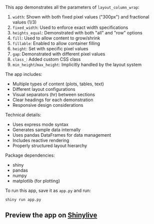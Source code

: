 This app demonstrates all the parameters of `layout_column_wrap`:

1. `width`: Shown with both fixed pixel values ("300px") and fractional values (1/3)
2. `fixed_width`: Used to enforce exact width specifications
3. `heights_equal`: Demonstrated with both "all" and "row" options
4. `fill`: Used to allow content to grow/shrink
5. `fillable`: Enabled to allow container filling
6. `height`: Set with specific pixel values
7. `gap`: Demonstrated with different pixel values
8. `class_`: Added custom CSS class
9. `min_height`/`max_height`: Implicitly handled by the layout system

The app includes:
- Multiple types of content (plots, tables, text)
- Different layout configurations
- Visual separators (hr) between sections
- Clear headings for each demonstration
- Responsive design considerations

Technical details:
- Uses express mode syntax
- Generates sample data internally
- Uses pandas DataFrames for data management
- Includes reactive rendering
- Properly structured layout hierarchy

Package dependencies:
- shiny
- pandas
- numpy
- matplotlib (for plotting)

To run this app, save it as `app.py` and run:
```bash
shiny run app.py
```
## Preview the app on [Shinylive](https://shinylive.io/py/app/#h=0&code=NobwRAdghgtgpmAXAAjFADugdOgnmAGlQGMB7CAFzkqVQEsZ1SAnC5dKCAEygGdk+7LgB0IDJq2QQAro1wD+EdKIBmzUjGS8AFnQjzxLNszhRiFOgDc4q9Zp17cWOAA90J3v0OS96aRSJpOiITbjhmUVEAYmQAZVh0ABs4ZB4KKGQAc2pwqAtyUSUsZk4uDSxeODguAAoARgAmAGYASlE0jIBeISwAETyoADES+BqQUWRJ5AByNLhplHQuLDmAfRKIbJredNZO6YaABgaAFgBaQ7qLuumidHC6Ui5eTrrDw5aCCanpyyhE6TzFBFDZlGBYCAsGD-ervIh1ACs8Pen2+k2mxDycEyLFwCyk2FB5WI2lIdGIcBqwGmAEFbjMAEL06YAYWmAF1kR9RABfNoQURBHBQbKrUjoCi8GoWCjJTrCMAAGSguFI-mQLNIAJgEGQAHUSuhkL04DBSAqiCo6IlElAAEZygAqzEB-OiyAAoi4EslkHUUAy+OTkAB3OhcCjadhQEZwKjMZA1K0uaqh8OR-lC7RNGoKupYZCDOgprj69NR5Wq-wK-lhyPIIW2qsUVZkbUQVYhw01MMR7TysBNd7oFw1xBotP1oWY5i1Frj3VTJcKosltN95CkFTIIeHEcKidLgACoS44RwiVIFEPUzP26SV7qNXnN6XkxMFGkzF1HQvV6wiR6JSLj7HM9K4PsfwAvM-LLoukx1lG04xnOC5vlMCo0pCkbhDuw4uMgM4iGAr7ICe1BnswWDpA6NjwW+d7IDRyRPi+9Hoe+cZfj+AxYNophzpEMh0HxzDPkJMRej6KQNCgwxmPk0CJOukaCiJ2a5mADQFvJ5iPEpZYbpWarXmAtZ0FOIlNiZrZarIHZdhgPblq8AD0rRoVMiENiJRHPp56F5u5KlRkRB7sVM5FhFRD7XhFkyMbFDT+aRS4ftxqS8bFFSYhQ8Y1CBvz-IC4GQcVMEThO3nIbOKXxcgQVNCFhEoeFHFkae57MXR7WMd1yVse1aVcd+mXpCscC8MQzB0HalKwRh9HVb5KF1e1jXNWFJH1VFlHUfaySkX1B1wDmg1DZxn6jb+mTqNI6B2rgNQYliOLMHiLRYPAnDiQKwmib97pSYwvpNHJxapr29befxdCZNokqrHAACO0j-NGsbxmpfE5gqTQFh6qPowAEnAcMI-wxnVmZojLQBKo2W29mdt2VUuQqDQInuo6EBOsPw4jKNo4kA7-IkFqTDEACyUAANaTQINotbO-C8LAKT8wjE6ZBgA5vPuYCS8gNJcFweiZFkGDIHNFAhlUupEbwojnQhFlISttUu2+CqE8LyCa2wRF+m1HG7V1rhxb1cDblQLgUKxAVDelo0KrEpKSGQlDUKZlVLW7PlYH5XvLmAvvowHyulg0IfoWHVGx5HHF9RHA2J+1ye6gqjq6PwQfaHwwiiGaJiEeQVCUIPEB2uqYZK3Nk84Vo6v+2TAvhdj2hiW6ECSd6IMpCc4NK6UhbWratGpKa5A7CUikb7jYAnDpZ8CNwp82idyBU6Z5mWfTza2XbCzJybM+xuQaF8eiVobSdGdICSBS5oHnydC6OACCpgBwHLuA2RtVypgDs7ROdMi5twwmAIsH8L5BzqDXN8dc-yN3QolS8FAzqkPQh3MaUAGFYDtKQFwNQmY6jKtBekj19i5WxLiaYC1Jhsz-iQ0iK4z6fyDtXba7V6HdSOtHJiJ0ThrQusgThv50jWlhNvLMW8JKej3kkFICIUA0iVhwTG4Re4aDtEBEQ-0NIKgRAWTUMAvEQFTAABRjOreMlMGbU1-u7f+jM7I6mAegXMecwEKhOPhC0E5kzVE7C5OBaCjYeggCoFgFJkCuAUiFPmq8KZIyJiLBU6gQwS2QJJZpK9yaSknLoXUpgSTGNIO0qBZ9YGoPQZMJBJ1JnwPqb0gc2Tua5PojrdAA4jgG2mYRW0nhVgDhgLgM4xBpA7A0Kc-ZTttpe2IatYuZCgkhNTK4qJ7jK7Bw0aHTqMUWE6PvCwgxjyOEjR4uNbKPcKCCOSRAERJUiAhJeEcWRDU84KIeewhqYBnneIxu85gvcULIHUaRLRJ0AV6NogiQxF0TG8VumqB6T0XpUDeh9LAIpMhjFShxIqoiUDUm+hAZkOwuDMjINISgHJeWTD5LnJc9zPZYoVLi0JpY3nwGiZ8potDjy-OohHSlDc2GyuMWC5AKgu5XnRgAJTgGQFWKAQDJAgDUDoLQeSTxZK9FgdBJrOuZFgAAVmSN1HRqSSPZRyLAUq6Co3mp6hUYAeREHANAeAtAwAmFRnQEw8BKC8GonHQgJAx7ZyzUPPIsVAJ2kKLIPAogODcAHn9IxqAeTsiAA)
